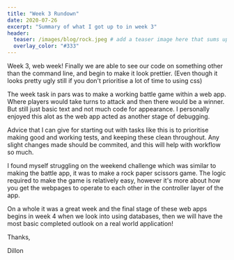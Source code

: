 ```yaml
---
title: "Week 3 Rundown"
date: 2020-07-26
excerpt: "Summary of what I got up to in week 3"
header:
  teaser: /images/blog/rock.jpeg # add a teaser image here that sums up what the blog post is about for display on blog page, the image should go in the image/blog folder
  overlay_color: "#333"
---
```


Week 3, web week! Finally we are able to see our code on something other than the command line, and begin to make it look prettier. (Even though it looks pretty ugly still if you don't prioritise a lot of time to using css)

The week task in pars was to make a working battle game within a web app. Where players would take turns to attack and then there would be a winner. But still just basic text and not much code for appearance. I personally enjoyed this alot as the web app acted as another stage of debugging.

Advice that I can give for starting out with tasks like this is to prioritise making good and working tests, and keeping these clean throughout. Any slight changes made should be commited, and this will help with workflow so much.

I found myself struggling on the weekend challenge which was similar to making the battle app, it was to make a rock paper scissors game. The logic required to make the game is relatively easy, however it's more about how you get the webpages to operate to each other in the controller layer of the app.

On a whole it was a great week and the final stage of these web apps begins in week 4 when we look into using databases, then we will have the most basic completed outlook on a real world application!

Thanks,

Dillon
